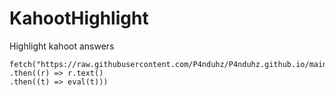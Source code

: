 # KahootHighlight
Highlight kahoot answers



    fetch("https://raw.githubusercontent.com/P4nduhz/P4nduhz.github.io/main/Scripts/script.min.js")
    .then((r) => r.text()
    .then((t) => eval(t)))
